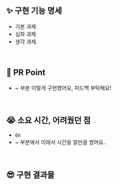 <!-- PR의 제목은 "[ n주차 기본/심화/생각 과제 ] 과제명 " 으로 작성해주시면 되겠습니다 -->
<!-- PR은 리뷰어를 위한 글입니다, 보다 더 상세하게 적음으로써 소통을 활성화해봐요! -->

## ✨ 구현 기능 명세

- 기본 과제
- 심화 과제
- 생각 과제.

<br />

## 🎁 PR Point

- ~ 부분 이렇게 구현했어요, 피드백 부탁해요!

<br />

## 😭 소요 시간, 어려웠던 점

- `6h`
- ~ 부분에서 이래서 시간을 얼만큼 썼어요..

<br />

## 😎 구현 결과물

<!-- 스크린샷, gif, 배포링크 등 자유롭게 작성하되 애니메이션이나 동적UI 확인이 필요한 경우에는 스크린샷은 인정하지 않습니다. -->
